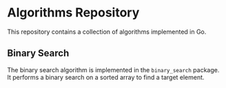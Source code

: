# Algorithms Repository

This repository contains a collection of algorithms implemented in Go.

## Binary Search

The binary search algorithm is implemented in the `binary_search` package. It performs a binary search on a sorted array to find a target element.

